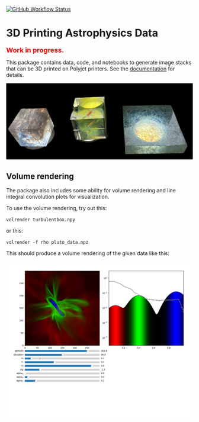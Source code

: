 [![GitHub Workflow Status](https://img.shields.io/github/workflow/status/birnstiel/astro3d/pages%20build%20and%20deployment?label=docs&branch=docs)](https://birnstiel.github.io/astro3D/)


# 3D Printing Astrophysics Data

<span style="color:red; font-weight:bold; font-size:large">Work in progress.</span>

This package contains data, code, and notebooks to generate image stacks that can be 3D printed on Polyjet printers. See the [documentation](https://birnstiel.github.io/astro3D) for details.

![](figures/Figure_2.jpg)

## Volume rendering

The package also includes some ability for volume rendering and line integral convolution plots for visualization.

To use the volume rendering, try out this:

    volrender turbulentbox.npy

or this:

    volrender -f rho pluto_data.npz

This should produce a volume rendering of the given data like this:

![](figures/Figure_1.png)